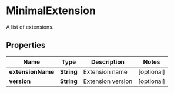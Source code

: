 

# MinimalExtension

A list of extensions.

## Properties

| Name | Type | Description | Notes |
|------------ | ------------- | ------------- | -------------|
|**extensionName** | **String** | Extension name |  [optional] |
|**version** | **String** | Extension version |  [optional] |




